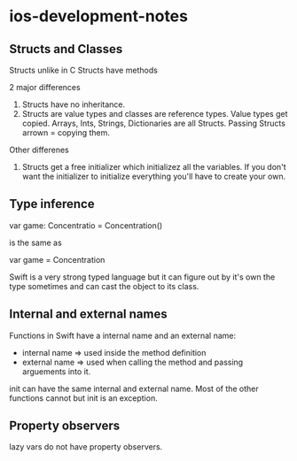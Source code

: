 # ios-development-notes

## Structs and Classes
Structs unlike in C Structs have methods

2 major differences
1. Structs have no inheritance.
2. Structs are value types and classes are reference types. Value types get copied. Arrays, Ints, Strings, Dictionaries are all Structs. Passing Structs arrown = copying them.

Other differenes
1. Structs get a free initializer which initializez all the variables. If you don't want the initializer to initialize everything you'll have to create your own.


## Type inference

var game: Concentratio = Concentration()

is the same as

var game = Concentration

Swift is a very strong typed language but it can figure out by it's own the type sometimes and can cast the object to its class.

## Internal and external names
Functions in Swift have a internal name and an external name:
 - internal name => used inside the method definition
 - external name => used when calling the method and passing arguements into it.
 
init can have the same internal and external name. Most of the other functions cannot but init is an exception.


## Property observers
lazy vars do not have property observers.
